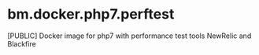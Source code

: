# bm.docker.php7.perftest
[PUBLIC] Docker image for php7 with performance test tools NewRelic and Blackfire

